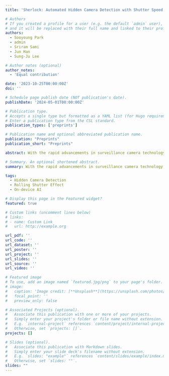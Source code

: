 ```yaml
---
title: 'Sherlock: Automated Hidden Camera Detection with Shutter Speed Adaptation'

# Authors
# If you created a profile for a user (e.g. the default `admin` user), write the username (folder name) here
# and it will be replaced with their full name and linked to their profile.
authors:
  - Sooyoung Park
  - admin
  - Sriram Sami
  - Jun Han
  - Sung-Ju Lee

# Author notes (optional)
author_notes:
  - 'Equal contribution'

date: '2023-10-25T00:00:00Z'
doi: ''

# Schedule page publish date (NOT publication's date).
publishDate: '2024-05-01T00:00:00Z'

# Publication type.
# Accepts a single type but formatted as a YAML list (for Hugo requirements).
# Enter a publication type from the CSL standard.
publication_types: ['preprints']

# Publication name and optional abbreviated publication name.
publication: "Preprints"
publication_short: "Preprints"

abstract: With the rapid advancements in surveillance camera technology, there has been a surge in crimes involving illegal filming using hidden cameras. However, current solutions necessitate slow manual scanning processes that require thousands ofworkers within a city to ensure coverage. To address this challenge, we introduce Sherlock, a fully automated hidden camera detection system that utilizes a drone in combination with a flickering flashlight. To expedite the scanning process and accommodate the irregular movements of the drone, Sherlock leverages the rolling shutter effect to capture images when the flashlight is turned on and off within a single frame. This methodology enables Sherlock to efficiently identify reflective objects and detect hidden camera lenses among them. To demonstrate the feasibility of Sherlock, we present a proof-of-concept evaluation by deploying a drone in various environments to detect and locate hidden cameras.

# Summary. An optional shortened abstract.
summary: With the rapid advancements in surveillance camera technology, there has been a surge in crimes involving illegal filming using hidden cameras. However, current solutions necessitate slow manual scanning processes that require thousands ofworkers within a city to ensure coverage. To address this challenge, we introduce Sherlock, a fully automated hidden camera detection system that utilizes a drone in combination with a flickering flashlight. To expedite the scanning process and accommodate the irregular movements of the drone, Sherlock leverages the rolling shutter effect to capture images when the flashlight is turned on and off within a single frame. This methodology enables Sherlock to efficiently identify reflective objects and detect hidden camera lenses among them. To demonstrate the feasibility of Sherlock, we present a proof-of-concept evaluation by deploying a drone in various environments to detect and locate hidden cameras.

tags:
  - Hidden Camera Detection
  - Rolling Shutter Effect
  - On-device AI

# Display this page in the Featured widget?
featured: true

# Custom links (uncomment lines below)
# links:
# - name: Custom Link
#   url: http://example.org

url_pdf: ''
url_code: ''
url_dataset: ''
url_poster: ''
url_project: ''
url_slides: ''
url_source: ''
url_video: ''

# Featured image
# To use, add an image named `featured.jpg/png` to your page's folder.
# image:
#   caption: 'Image credit: [**Unsplash**](https://unsplash.com/photos/pLCdAaMFLTE)'
#   focal_point: ''
#   preview_only: false

# Associated Projects (optional).
#   Associate this publication with one or more of your projects.
#   Simply enter your project's folder or file name without extension.
#   E.g. `internal-project` references `content/project/internal-project/index.md`.
#   Otherwise, set `projects: []`.
projects: []

# Slides (optional).
#   Associate this publication with Markdown slides.
#   Simply enter your slide deck's filename without extension.
#   E.g. `slides: "example"` references `content/slides/example/index.md`.
#   Otherwise, set `slides: ""`.
slides: ""
---
```


<!-- {{% callout note %}}
Click the _Cite_ button above to demo the feature to enable visitors to import publication metadata into their reference management software.
{{% /callout %}}

{{% callout note %}}
Create your slides in Markdown - click the _Slides_ button to check out the example.
{{% /callout %}}

Add the publication's **full text** or **supplementary notes** here. You can use rich formatting such as including [code, math, and images](https://docs.hugoblox.com/content/writing-markdown-latex/). -->
